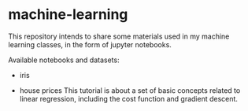 # machine-learning
This repository intends to share some materials used in my machine learning classes, in the form of jupyter notebooks.

Available notebooks and datasets:

* iris

* house prices
This tutorial is about a set of basic concepts related to linear regression, including the cost function and gradient descent.
